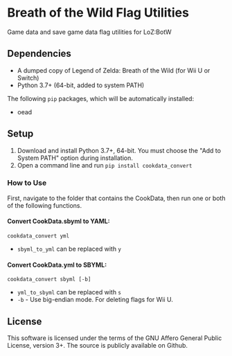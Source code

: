 # Breath of the Wild Flag Utilities
Game data and save game data flag utilities for LoZ:BotW

## Dependencies
* A dumped copy of Legend of Zelda: Breath of the Wild (for Wii U or Switch)
* Python 3.7+ (64-bit, added to system PATH)

The following `pip` packages, which will be automatically installed:
* oead

## Setup
1. Download and install Python 3.7+, 64-bit. You must choose the "Add to System PATH" option during installation.
2. Open a command line and run `pip install cookdata_convert`

### How to Use
First, navigate to the folder that contains the CookData, then run one or both of the following functions.

#### Convert CookData.sbyml to YAML:
```cookdata_convert yml```
* `sbyml_to_yml` can be replaced with `y`

#### Convert CookData.yml to SBYML:
```cookdata_convert sbyml [-b]```
* `yml_to_sbyml` can be replaced with `s`
* `-b` - Use big-endian mode. For deleting flags for Wii U.

## License
This software is licensed under the terms of the GNU Affero General Public License, version 3+. The source is publicly available on Github.
